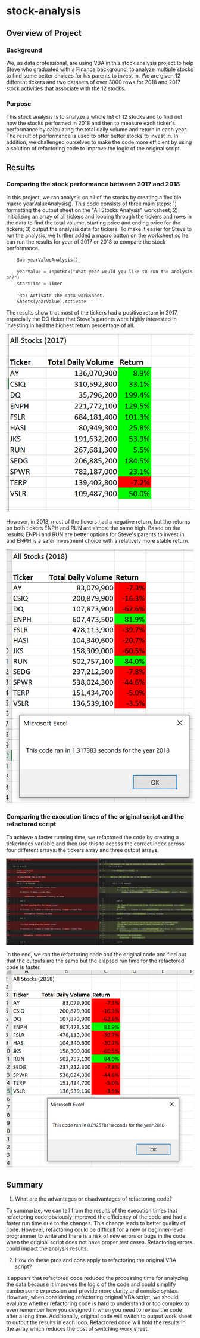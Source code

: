 # stock-analysis
## Overview of Project
### Background
We, as data professional, are using VBA in this stock analysis project to help Steve who graduated with a Finance background, to analyze multiple stocks to find some better choices for his parents to invest in. We are given 12 different tickers and two datasets of over 3000 rows for 2018 and 2017 stock activities that associate with the 12 stocks.  
### Purpose
This stock analysis is to analyze a whole list of 12 stocks and to find out how the stocks performed in 2018 and then to measure each ticker's performance by calculating the total daily volume and return in each year. The result of performance is used to offer better stocks to invest in. In addition, we challenged ourselves to make the code more efficient by using a solution of refactoring code to improve the logic of the original script.  

## Results
### Comparing the stock performance between 2017 and 2018
In this project, we ran analysis on all of the stocks by creating a flexible macro yearValueAnalysis(). This code consists of three main steps: 1) formatting the output sheet on the "All Stocks Analysis" worksheet; 2) initializing an array of all tickers and looping through the tickers and rows in the data to find the total volume, starting price and ending price for the tickers; 3) output the analysis data for tickers. To make it easier for Steve to run the analysis, we further added a macro button on the worksheet so he can run the results for year of 2017 or 2018 to compare the stock performance. 

```
    Sub yearValueAnalysis()

    yearValue = InputBox("What year would you like to run the analysis on?")
    startTime = Timer

    '3b) Activate the data worksheet.
    Sheets(yearValue).Activate
```

The results show that most of the tickers had a positive return in 2017, especially the DQ ticker that Steve's parents were highly interested in investing in had the highest return percentage of all.

 ![](Resources/VBA_Challenge_2017.PNG)

However, in 2018, most of the tickers had a negative return, but the returns on both tickers ENPH and RUN are almost the same high. Based on the results, ENPH and RUN are better options for Steve's parents to invest in and ENPH is a safer investment choice with a relatively more stable return. 

![](Resources/VBA_Challenge_2018.PNG)

### Comparing the execution times of the original script and the refactored script
To achieve a faster running time, we refactored the code by creating a tickerIndex variable and then use this to access the correct index across four different arrays: the tickers array and three output arrays. 

![](Resources/VBA_Challenge_Code%20Compare_Refactored.PNG)

In the end, we ran the refactoring code and the original code and find out that the outputs are the same but the elapsed run time for the refactored code is faster.
 ![](Resources/VBA_Challenge_2018_Refactored.PNG)

## Summary

1. What are the advantages or disadvantages of refactoring code?

To summarize, we can tell from the results of the execution times that refactoring code obviously improved the efficiency of the code and had a faster run time due to the changes. This change leads to better quality of code. However, refactoring could be difficult for a new or beginner-level programmer to write and there is a risk of new errors or bugs in the code when the original script does not have proper test cases. Refactoring errors could impact the analysis results. 

2. How do these pros and cons apply to refactoring the original VBA script? 

It appears that refactored code reduced the processing time for analyzing the data because it improves the logic of the code and could simplify cumbersome expression and provide more clarity and concise syntax. However, when considering refactoring original VBA script, we should evaluate whether refactoring code is hard to understand or too complex to even remember how you designed it when you need to review the code after a long time. Additionally, original code will switch to output work sheet to output the results in each loop. Refactored code will hold the results in the array which reduces the cost of switching work sheet. 
